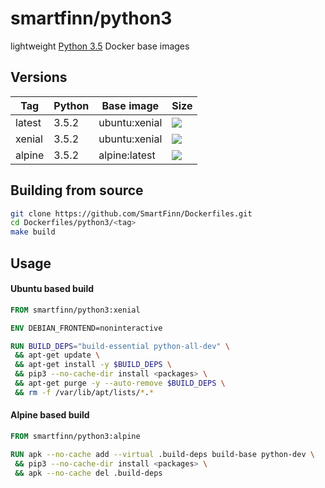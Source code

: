 # smartfinn/python3

lightweight [Python 3.5](http://www.python.org) Docker base images

## Versions

| Tag    | Python | Base image    | Size |
|--------|--------|---------------|------|
| latest | 3.5.2  | ubuntu:xenial | [![](https://images.microbadger.com/badges/image/smartfinn/python3:latest.svg)](http://microbadger.com/images/smartfinn/python3:latest "Get your own image badge on microbadger.com") |
| xenial | 3.5.2  | ubuntu:xenial | [![](https://images.microbadger.com/badges/image/smartfinn/python3:xenial.svg)](http://microbadger.com/images/smartfinn/python3:xenial "Get your own image badge on microbadger.com") |
| alpine | 3.5.2  | alpine:latest | [![](https://images.microbadger.com/badges/image/smartfinn/python3:alpine.svg)](http://microbadger.com/images/smartfinn/python3:alpine "Get your own image badge on microbadger.com") |

## Building from source

```sh
git clone https://github.com/SmartFinn/Dockerfiles.git
cd Dockerfiles/python3/<tag>
make build
```

## Usage

#### Ubuntu based build

```dockerfile
FROM smartfinn/python3:xenial

ENV DEBIAN_FRONTEND=noninteractive

RUN BUILD_DEPS="build-essential python-all-dev" \
 && apt-get update \
 && apt-get install -y $BUILD_DEPS \
 && pip3 --no-cache-dir install <packages> \
 && apt-get purge -y --auto-remove $BUILD_DEPS \
 && rm -f /var/lib/apt/lists/*.*
```

#### Alpine based build

```dockerfile
FROM smartfinn/python3:alpine

RUN apk --no-cache add --virtual .build-deps build-base python-dev \
 && pip3 --no-cache-dir install <packages> \
 && apk --no-cache del .build-deps
```
